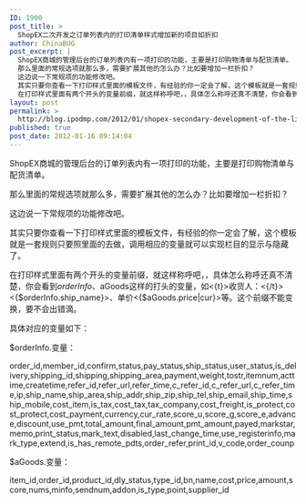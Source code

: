 ```yaml
---
ID: 1900
post_title: >
  ShopEX二次开发之订单列表内的打印清单样式增加新的项目如折扣
author: ChinaBUG
post_excerpt: |
  ShopEX商城的管理后台的订单列表内有一项打印的功能，主要是打印购物清单与配货清单。
  那么里面的常规选项就那么多，需要扩展其他的怎么办？比如要增加一栏折扣？
  这边说一下常规项的功能修改吧。
  其实只要你查看一下打印样式里面的模板文件，有经验的你一定会了解，这个模板就是一套规则只要照里面的去做，调用相应的变量就可以实现栏目的显示与隐藏了。
  在打印样式里面有两个开头的变量前缀，就这样称呼吧，，具体怎么称呼还真不清楚，你会看到$orderInfo、$aGoods这样的打头的变量，如<{t}>收货人：<{/t}><{$orderInfo.ship_name}>、单价<{$aGoods.price|cur}>等。这个前缀不能变换，要不会出错滴。
layout: post
permalink: >
  http://blog.ipodmp.com/2012/01/shopex-secondary-development-of-the-list-of-orders-list-of-the-print-style-of-adding-new-items-such-as-discount.html
published: true
post_date: 2012-01-16 09:14:04
---
```

ShopEX商城的管理后台的订单列表内有一项打印的功能，主要是打印购物清单与配货清单。

那么里面的常规选项就那么多，需要扩展其他的怎么办？比如要增加一栏折扣？

这边说一下常规项的功能修改吧。

其实只要你查看一下打印样式里面的模板文件，有经验的你一定会了解，这个模板就是一套规则只要照里面的去做，调用相应的变量就可以实现栏目的显示与隐藏了。

在打印样式里面有两个开头的变量前缀，就这样称呼吧，，具体怎么称呼还真不清楚，你会看到$orderInfo、$aGoods这样的打头的变量，如&lt;{t}&gt;收货人：&lt;{/t}&gt;&lt;{$orderInfo.ship_name}&gt;、单价&lt;{$aGoods.price|cur}&gt;等。这个前缀不能变换，要不会出错滴。

具体对应的变量如下：

$orderInfo.变量：

order_id,member_id,confirm,status,pay_status,ship_status,user_status,is_delivery,shipping_id,shipping,shipping_area,payment,weight,tostr,itemnum,acttime,createtime,refer_id,refer_url,refer_time,c_refer_id,c_refer_url,c_refer_time,ip,ship_name,ship_area,ship_addr,ship_zip,ship_tel,ship_email,ship_time,ship_mobile,cost_item,is_tax,cost_tax,tax_company,cost_freight,is_protect,cost_protect,cost_payment,currency,cur_rate,score_u,score_g,score_e,advance,discount,use_pmt,total_amount,final_amount,pmt_amount,payed,markstar,memo,print_status,mark_text,disabled,last_change_time,use_registerinfo,mark_type,extend,is_has_remote_pdts,order_refer,print_id,v_code,order_counp

$aGoods.变量：

item_id,order_id,product_id,dly_status,type_id,bn,name,cost,price,amount,score,nums,minfo,sendnum,addon,is_type,point,supplier_id